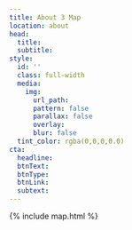 ```yaml
---
title: About 3 Map
location: about
head:
  title: 
  subtitle: 
style:
  id: ''
  class: full-width
  media:
    img:
      url_path: 
      pattern: false
      parallax: false
      overlay: 
      blur: false
  tint_color: rgba(0,0,0,0.0)
cta:
  headline: 
  btnText: 
  btnType: 
  btnLink: 
  subtext: 
---
```


{% include map.html %}
